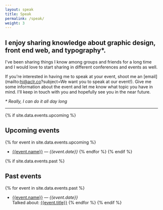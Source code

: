 ```yaml
---
layout: speak
title: Speak
permalink: /speak/
weight: 3
---
```


## I enjoy sharing knowledge about graphic design, front end web, and typography*.

I've been sharing things I know among groups and friends for a long time and I would love to start sharing in different conferences and events as well. 

If you're interested in having me to speak at your event, shoot me an [email](mailto:hi@aclr.co?subject=We want you to speak at our event!). Give me some information about the event and let me know what topic you have in mind. I'll keep in touch with you and hopefully see you in the near future.

*\* Really, I can do it all day long*

****

{% if site.data.events.upcoming %}
## Upcoming events
{% for event in site.data.events.upcoming %}
+	[{{event.name}}]({{event.url}}) — *{{event.date}}*
{% endfor %}
{% endif %}

{% if site.data.events.past %}
## Past events
{% for event in site.data.events.past %}
+	[{{event.name}}]({{event.url}}) — *{{event.date}}*<br>
	Talked about: [{{event.title}}]({{event.talk_url}})
{% endfor %}
{% endif %}